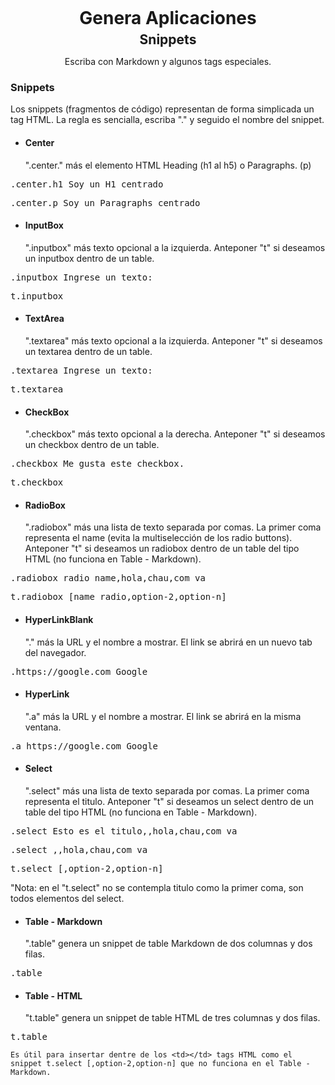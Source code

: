 <h1 style="text-align: center;margin-top: 5px; margin-bottom: 5px;">Genera Aplicaciones</h1>
<h2 style="text-align: center;margin-top: 0px;margin-bottom: 5px;">Snippets</h2>
<p style="text-align: center;">Escriba con Markdown y algunos tags especiales.</p>

### Snippets
Los snippets (fragmentos de código) representan de forma simplicada un tag HTML.
La regla es sencialla, escriba "." y seguido el nombre del snippet.

- #### Center
    ".center." más el elemento HTML Heading (h1 al h5) o Paragraphs. (p)
<pre>.center.h1 Soy un H1 centrado</pre>
<pre>.center.p Soy un Paragraphs centrado</pre>

- #### InputBox
    ".inputbox" más texto opcional a la izquierda. Anteponer "t" si deseamos un inputbox dentro de un table.
<pre>.inputbox Ingrese un texto:</pre>
<pre>t.inputbox</pre>

- #### TextArea
    ".textarea" más texto opcional a la izquierda. Anteponer "t" si deseamos un textarea dentro de un table.
<pre>.textarea Ingrese un texto:</pre>
<pre>t.textarea</pre>

- #### CheckBox
    ".checkbox" más texto opcional a la derecha. Anteponer "t" si deseamos un checkbox dentro de un table.
<pre>.checkbox Me gusta este checkbox.</pre>
<pre>t.checkbox</pre>

- #### RadioBox
    ".radiobox" más una lista de texto separada por comas. La primer coma representa el name (evita la multiselección de los radio buttons). Anteponer "t" si deseamos un radiobox dentro de un table del tipo HTML (no funciona en Table - Markdown).
<pre>.radiobox radio_name,hola,chau,com va</pre>
<pre>t.radiobox [name_radio,option-2,option-n]</pre>

- #### HyperLinkBlank
    "." más la URL y el nombre a mostrar. El link se abrirá en un nuevo tab del navegador.
<pre>.https://google.com Google</pre>

- #### HyperLink
    ".a" más la URL y el nombre a mostrar. El link se abrirá en la misma ventana.
<pre>.a https://google.com Google</pre>

- #### Select
    ".select" más una lista de texto separada por comas. La primer coma representa el titulo. Anteponer "t" si deseamos un select dentro de un table del tipo HTML (no funciona en Table - Markdown).
<pre>.select Esto es el titulo,,hola,chau,com va</pre>
<pre>.select ,,hola,chau,com va</pre>
<pre>t.select [,option-2,option-n]</pre>
"Nota: en el "t.select" no se contempla titulo como la primer coma, son todos elementos del select.

- #### Table - Markdown
    ".table" genera un snippet de table Markdown de dos columnas y dos filas.
<pre>.table</pre>

- #### Table - HTML
    "t.table" genera un snippet de table HTML de tres columnas y dos filas.
<pre>t.table</pre>
    Es útil para insertar dentre de los <td></td> tags HTML como el snippet t.select [,option-2,option-n] que no funciona en el Table - Markdown.
